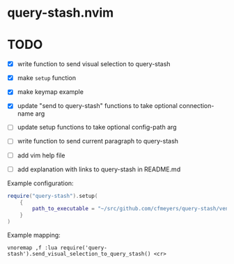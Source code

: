 # query-stash.nvim


# TODO

- [X] write function to send visual selection to query-stash
- [X] make `setup` function
- [X] make keymap example
- [X] update "send to query-stash" functions to take optional connection-name arg
- [ ] update setup functions to take optional config-path arg
- [ ] write function to send current paragraph to query-stash
- [ ] add vim help file
- [ ] add explanation with links to query-stash in README.md


Example configuration:
```lua
require("query-stash").setup(
    {
        path_to_executable = "~/src/github.com/cfmeyers/query-stash/venv/bin/query-stash",
    }
)
```

Example mapping:
```vim
vnoremap ,f :lua require('query-stash').send_visual_selection_to_query_stash() <cr>
```
